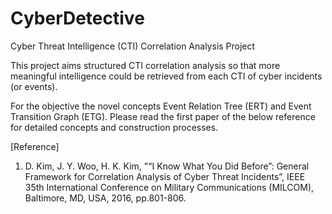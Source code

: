 # CyberDetective
Cyber Threat Intelligence (CTI) Correlation Analysis Project

This project aims structured CTI correlation analysis so that more meaningful intelligence could be retrieved from each CTI of cyber incidents (or events).

For the objective the novel concepts Event Relation Tree (ERT) and Event Transition Graph (ETG). Please read the first paper of the below reference for detailed concepts and construction processes.


[Reference]

1. D. Kim, J. Y. Woo, H. K. Kim, "“I Know What You Did Before”: General Framework for Correlation Analysis of Cyber Threat Incidents”, IEEE 35th International Conference on Military Communications (MILCOM), Baltimore, MD, USA, 2016, pp.801-806.
